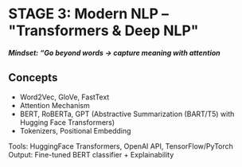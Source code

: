 # STAGE 3: Modern NLP – "Transformers & Deep NLP"
***Mindset: “Go beyond words → capture meaning with attention***
## Concepts
 - Word2Vec, GloVe, FastText 
 - Attention Mechanism 
 - BERT, RoBERTa, GPT (Abstractive Summarization (BART/T5) with Hugging Face Transformers)
 - Tokenizers, Positional Embedding 
 
 Tools: HuggingFace Transformers, OpenAI API, TensorFlow/PyTorch 
 Output: Fine-tuned BERT classifier + Explainability 
